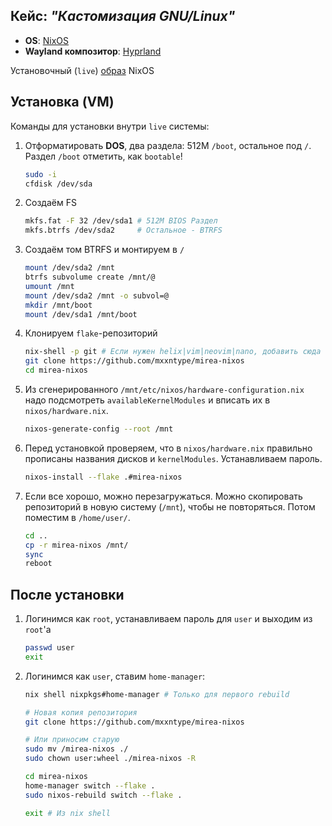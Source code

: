 ## Кейс: *"Кастомизация GNU/Linux"*

- **OS**: [NixOS](https://nixos.org)
- **Wayland композитор**: [Hyprland](https://hyprland.org)

Установочный (`live`) [образ](https://channels.nixos.org/nixos-23.05/latest-nixos-minimal-x86_64-linux.iso) NixOS

## Установка (VM)

Команды для установки внутри `live` системы:

1. Отформатировать **DOS**, два раздела: 512M `/boot`, остальное под `/`. Раздел `/boot` отметить, как `bootable`!
	```bash
	sudo -i
	cfdisk /dev/sda
	```

2. Создаём FS
	```bash
	mkfs.fat -F 32 /dev/sda1 # 512M BIOS Раздел
	mkfs.btrfs /dev/sda2     # Остальное - BTRFS
	```

3. Создаём том BTRFS и монтируем в `/`
	```bash
	mount /dev/sda2 /mnt
	btrfs subvolume create /mnt/@
	umount /mnt
	mount /dev/sda2 /mnt -o subvol=@
	mkdir /mnt/boot
	mount /dev/sda1 /mnt/boot
	```

4. Клонируем `flake`-репозиторий
	```bash
	nix-shell -p git # Если нужен helix|vim|neovim|nano, добавить сюда
	git clone https://github.com/mxxntype/mirea-nixos
	cd mirea-nixos
	```

5. Из сгенерированного `/mnt/etc/nixos/hardware-configuration.nix` надо подсмотреть `availableKernelModules` и вписать их в `nixos/hardware.nix`.
	```bash
	nixos-generate-config --root /mnt
	```

6. Перед установкой проверяем, что в `nixos/hardware.nix` правильно прописаны названия дисков и `kernelModules`. Устанавливаем пароль.
	```bash
	nixos-install --flake .#mirea-nixos
	```

7. Если все хорошо, можно перезагружаться. Можно скопировать репозиторий в новую систему (`/mnt`), чтобы не повторяться. Потом поместим в `/home/user/`.
	```bash
	cd ..
	cp -r mirea-nixos /mnt/
	sync
	reboot
	```

## После установки

1. Логинимся как `root`, устанавливаем пароль для `user` и выходим из `root`'a
	```bash
	passwd user
	exit
	```

2. Логинимся как `user`, ставим `home-manager`:
	```bash
	nix shell nixpkgs#home-manager # Только для первого rebuild

	# Новая копия репозитория
	git clone https://github.com/mxxntype/mirea-nixos

	# Или приносим старую
	sudo mv /mirea-nixos ./
	sudo chown user:wheel ./mirea-nixos -R

	cd mirea-nixos
	home-manager switch --flake .
	sudo nixos-rebuild switch --flake .

	exit # Из nix shell
	```
